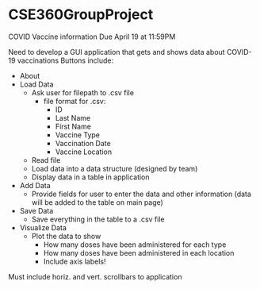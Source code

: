 # CSE360GroupProject
COVID Vaccine information
Due April 19 at 11:59PM

Need to develop a GUI application that gets and shows data about COVID-19 vaccinations
Buttons include:
  - About
  -  Load Data
      - Ask user for filepath to .csv file
          - file format for .csv:
              - ID
              - Last Name
              - First Name
              - Vaccine Type
              - Vaccination Date
              - Vaccine Location
      - Read file
      - Load data into a data structure (designed by team)
      - Display data in a table in application
  -  Add Data
      - Provide fields for user to enter the data and other information (data will be added to the table on main page)
  -  Save Data
      - Save everything in the table to a .csv file
  -  Visualize Data
      - Plot the data to show
          - How many doses have been administered for each type
          - How many doses have been administered in each location
          - Include axis labels!

Must include horiz. and vert. scrollbars to application

